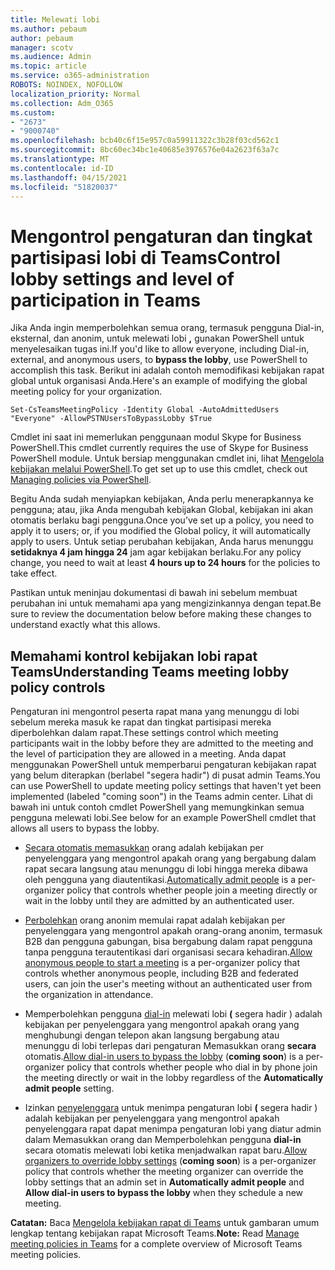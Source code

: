 ```yaml
---
title: Melewati lobi
ms.author: pebaum
author: pebaum
manager: scotv
ms.audience: Admin
ms.topic: article
ms.service: o365-administration
ROBOTS: NOINDEX, NOFOLLOW
localization_priority: Normal
ms.collection: Adm_O365
ms.custom:
- "2673"
- "9000740"
ms.openlocfilehash: bcb40c6f15e957c0a59911322c3b28f03cd562c1
ms.sourcegitcommit: 8bc60ec34bc1e40685e3976576e04a2623f63a7c
ms.translationtype: MT
ms.contentlocale: id-ID
ms.lasthandoff: 04/15/2021
ms.locfileid: "51820037"
---
```

# <a name="control-lobby-settings-and-level-of-participation-in-teams"></a><span data-ttu-id="0fb5a-102">Mengontrol pengaturan dan tingkat partisipasi lobi di Teams</span><span class="sxs-lookup"><span data-stu-id="0fb5a-102">Control lobby settings and level of participation in Teams</span></span>

<span data-ttu-id="0fb5a-103">Jika Anda ingin memperbolehkan semua orang, termasuk pengguna Dial-in, eksternal, dan anonim, untuk melewati lobi **,** gunakan PowerShell untuk menyelesaikan tugas ini.</span><span class="sxs-lookup"><span data-stu-id="0fb5a-103">If you'd like to allow everyone, including Dial-in, external, and anonymous users, to **bypass the lobby**, use PowerShell to accomplish this task.</span></span> <span data-ttu-id="0fb5a-104">Berikut ini adalah contoh memodifikasi kebijakan rapat global untuk organisasi Anda.</span><span class="sxs-lookup"><span data-stu-id="0fb5a-104">Here's an example of modifying the global meeting policy for your organization.</span></span>

`Set-CsTeamsMeetingPolicy -Identity Global -AutoAdmittedUsers "Everyone" -AllowPSTNUsersToBypassLobby $True`

<span data-ttu-id="0fb5a-105">Cmdlet ini saat ini memerlukan penggunaan modul Skype for Business PowerShell.</span><span class="sxs-lookup"><span data-stu-id="0fb5a-105">This cmdlet currently requires the use of Skype for Business PowerShell module.</span></span> <span data-ttu-id="0fb5a-106">Untuk bersiap menggunakan cmdlet ini, lihat [Mengelola kebijakan melalui PowerShell](https://docs.microsoft.com/microsoftteams/teams-powershell-overview#managing-policies-via-powershell).</span><span class="sxs-lookup"><span data-stu-id="0fb5a-106">To get set up to use this cmdlet, check out [Managing policies via PowerShell](https://docs.microsoft.com/microsoftteams/teams-powershell-overview#managing-policies-via-powershell).</span></span>

<span data-ttu-id="0fb5a-107">Begitu Anda sudah menyiapkan kebijakan, Anda perlu menerapkannya ke pengguna; atau, jika Anda mengubah kebijakan Global, kebijakan ini akan otomatis berlaku bagi pengguna.</span><span class="sxs-lookup"><span data-stu-id="0fb5a-107">Once you’ve set up a policy, you need to apply it to users; or, if you modified the Global policy, it will automatically apply to users.</span></span> <span data-ttu-id="0fb5a-108">Untuk setiap perubahan kebijakan, Anda harus menunggu **setidaknya 4 jam hingga 24** jam agar kebijakan berlaku.</span><span class="sxs-lookup"><span data-stu-id="0fb5a-108">For any policy change, you need to wait at least **4 hours up to 24 hours** for the policies to take effect.</span></span> 

<span data-ttu-id="0fb5a-109">Pastikan untuk meninjau dokumentasi di bawah ini sebelum membuat perubahan ini untuk memahami apa yang mengizinkannya dengan tepat.</span><span class="sxs-lookup"><span data-stu-id="0fb5a-109">Be sure to review the documentation below before making these changes to understand exactly what this allows.</span></span>


## <a name="understanding-teams-meeting-lobby-policy-controls"></a><span data-ttu-id="0fb5a-110">Memahami kontrol kebijakan lobi rapat Teams</span><span class="sxs-lookup"><span data-stu-id="0fb5a-110">Understanding Teams meeting lobby policy controls</span></span>

<span data-ttu-id="0fb5a-111">Pengaturan ini mengontrol peserta rapat mana yang menunggu di lobi sebelum mereka masuk ke rapat dan tingkat partisipasi mereka diperbolehkan dalam rapat.</span><span class="sxs-lookup"><span data-stu-id="0fb5a-111">These settings control which meeting participants wait in the lobby before they are admitted to the meeting and the level of participation they are allowed in a meeting.</span></span> <span data-ttu-id="0fb5a-112">Anda dapat menggunakan PowerShell untuk memperbarui pengaturan kebijakan rapat yang belum diterapkan (berlabel "segera hadir") di pusat admin Teams.</span><span class="sxs-lookup"><span data-stu-id="0fb5a-112">You can use PowerShell to update meeting policy settings that haven't yet been implemented (labeled "coming soon") in the Teams admin center.</span></span> <span data-ttu-id="0fb5a-113">Lihat di bawah ini untuk contoh cmdlet PowerShell yang memungkinkan semua pengguna melewati lobi.</span><span class="sxs-lookup"><span data-stu-id="0fb5a-113">See below for an example PowerShell cmdlet that allows all users to bypass the lobby.</span></span>

- <span data-ttu-id="0fb5a-114">[Secara otomatis memasukkan](https://docs.microsoft.com/microsoftteams/meeting-policies-in-teams#automatically-admit-people) orang adalah kebijakan per penyelenggara yang mengontrol apakah orang yang bergabung dalam rapat secara langsung atau menunggu di lobi hingga mereka dibawa oleh pengguna yang diautentikasi.</span><span class="sxs-lookup"><span data-stu-id="0fb5a-114">[Automatically admit people](https://docs.microsoft.com/microsoftteams/meeting-policies-in-teams#automatically-admit-people) is a per-organizer policy that controls whether people join a meeting directly or wait in the lobby until they are admitted by an authenticated user.</span></span>

- <span data-ttu-id="0fb5a-115">[Perbolehkan](https://docs.microsoft.com/microsoftteams/meeting-policies-in-teams#allow-anonymous-people-to-start-a-meeting) orang anonim memulai rapat adalah kebijakan per penyelenggara yang mengontrol apakah orang-orang anonim, termasuk B2B dan pengguna gabungan, bisa bergabung dalam rapat pengguna tanpa pengguna terautentikasi dari organisasi secara kehadiran.</span><span class="sxs-lookup"><span data-stu-id="0fb5a-115">[Allow anonymous people to start a meeting](https://docs.microsoft.com/microsoftteams/meeting-policies-in-teams#allow-anonymous-people-to-start-a-meeting) is a per-organizer policy that controls whether anonymous people, including B2B and federated users, can join the user's meeting without an authenticated user from the organization in attendance.</span></span>

- <span data-ttu-id="0fb5a-116">Memperbolehkan pengguna [dial-in](https://docs.microsoft.com/microsoftteams/meeting-policies-in-teams#allow-dial-in-users-to-bypass-the-lobby-coming-soon) melewati lobi **(** segera hadir ) adalah kebijakan per penyelenggara yang mengontrol apakah orang yang menghubungi dengan telepon akan langsung bergabung atau menunggu di lobi terlepas dari pengaturan Memasukkan orang **secara** otomatis.</span><span class="sxs-lookup"><span data-stu-id="0fb5a-116">[Allow dial-in users to bypass the lobby](https://docs.microsoft.com/microsoftteams/meeting-policies-in-teams#allow-dial-in-users-to-bypass-the-lobby-coming-soon) (**coming soon**) is a per-organizer policy that controls whether people who dial in by phone join the meeting directly or wait in the lobby regardless of the **Automatically admit people** setting.</span></span>

- <span data-ttu-id="0fb5a-117">Izinkan [penyelenggara](https://docs.microsoft.com/microsoftteams/meeting-policies-in-teams#allow-organizers-to-override-lobby-settings-coming-soon) untuk menimpa pengaturan lobi **(** segera hadir ) adalah kebijakan per penyelenggara yang mengontrol apakah  penyelenggara rapat dapat menimpa pengaturan lobi yang diatur admin dalam Memasukkan orang dan Memperbolehkan pengguna **dial-in** secara otomatis melewati lobi ketika menjadwalkan rapat baru.</span><span class="sxs-lookup"><span data-stu-id="0fb5a-117">[Allow organizers to override lobby settings](https://docs.microsoft.com/microsoftteams/meeting-policies-in-teams#allow-organizers-to-override-lobby-settings-coming-soon) (**coming soon**) is a per-organizer policy that controls whether the meeting organizer can override the lobby settings that an admin set in **Automatically admit people** and **Allow dial-in users to bypass the lobby** when they schedule a new meeting.</span></span>

<span data-ttu-id="0fb5a-118">**Catatan:** Baca [Mengelola kebijakan rapat di Teams](https://docs.microsoft.com/microsoftteams/meeting-policies-in-teams) untuk gambaran umum lengkap tentang kebijakan rapat Microsoft Teams.</span><span class="sxs-lookup"><span data-stu-id="0fb5a-118">**Note:** Read [Manage meeting policies in Teams](https://docs.microsoft.com/microsoftteams/meeting-policies-in-teams) for a complete overview of Microsoft Teams meeting policies.</span></span>
